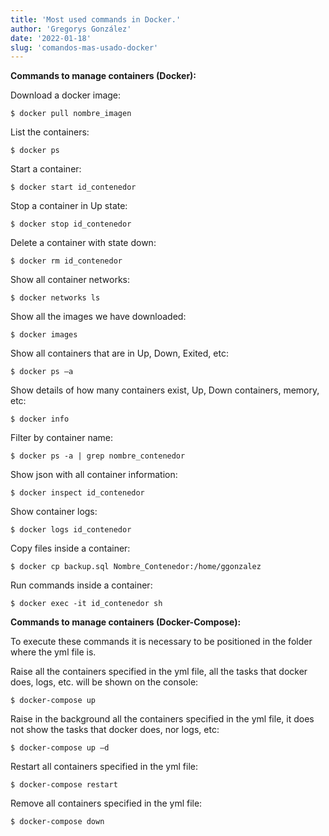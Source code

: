 ```yaml
---
title: 'Most used commands in Docker.'
author: 'Gregorys González'
date: '2022-01-18'
slug: 'comandos-mas-usado-docker'
---
```


**Commands to manage containers (Docker):**

Download a docker image:

```
$ docker pull nombre_imagen
```

List the containers:

```
$ docker ps
```

Start a container:

```
$ docker start id_contenedor
```

Stop a container in Up state:

```
$ docker stop id_contenedor
```

Delete a container with state down:

```
$ docker rm id_contenedor
```

Show all container networks:

```
$ docker networks ls
```

Show all the images we have downloaded:

```
$ docker images
```

Show all containers that are in Up, Down, Exited, etc:

```
$ docker ps –a
```

Show details of how many containers exist, Up, Down containers, memory, etc:

```
$ docker info
```

Filter by container name:

```
$ docker ps -a | grep nombre_contenedor
```

Show json with all container information:

```
$ docker inspect id_contenedor
```

Show container logs:

```
$ docker logs id_contenedor
```

Copy files inside a container:

```
$ docker cp backup.sql Nombre_Contenedor:/home/ggonzalez
```

Run commands inside a container:

```
$ docker exec -it id_contenedor sh
```

**Commands to manage containers (Docker-Compose):**

To execute these commands it is necessary to be positioned in the folder where the yml file is.

Raise all the containers specified in the yml file, all the tasks that docker does, logs, etc. will be shown on the console:

```
$ docker-compose up
```

Raise in the background all the containers specified in the yml file, it does not show the tasks that docker does, nor logs, etc:

```
$ docker-compose up –d
```

Restart all containers specified in the yml file:

```
$ docker-compose restart
```

Remove all containers specified in the yml file:

```
$ docker-compose down
```
